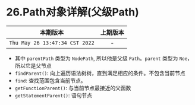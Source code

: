 # 26.Path对象详解(父级Path)


|本期版本|上期版本
|:---:|:---:
`Thu May 26 13:47:34 CST 2022` | -

* 其中 `parentPath` 类型为 `NodePath`, 所以他是父级 `Path`。`parent` 类型为 `Noe`，所以它是父节点
* `findParent()`: 向上遍历语法树树，直到满足相应的条件。不包含当前节点
*  `find`: 查找范围包含当前节点。
* `getFunctionParent()`: 与当前节点最接近的父函数
* `getStatementParent()`: 语句节点
